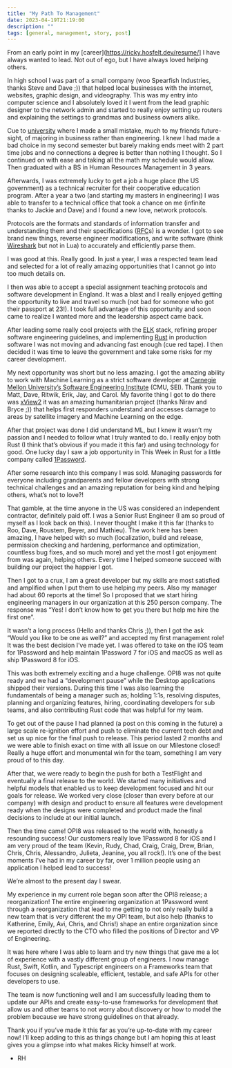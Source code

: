 ```yaml
---
title: "My Path To Management"
date: 2023-04-19T21:19:00
description: ""
tags: [general, management, story, post]
---
```



From an early point in my [career](https://ricky.hosfelt.dev/resume/] I have always wanted to lead. Not out of ego, but I have always loved helping others.

In high school I was part of a small company (woo Spearfish Industries, thanks Steve and Dave ;)) that helped local businesses with the internet, websites, graphic design, and videography. This was my entry into computer science and I absolutely loved it I went from the lead graphic designer to the network admin and started to really enjoy setting up routers and explaining the settings to grandmas and business owners alike.

Cue to [university](https://iup.edu) where I made a small mistake, much to my friends future-sight, of majoring in business rather than engineering. I knew I had made a bad choice in my second semester but barely making ends meet with 2 part time jobs and no connections a degree is better than nothing I thought. So I continued on with ease and taking all the math my schedule would allow. Then graduated with a BS in Human Resources Management in 3 years.

Afterwards, I was extremely lucky to get a job a huge place (the US government) as a technical recruiter for their cooperative education program. After a year a two (and starting my masters in engineering) I was able to transfer to a technical office that took a chance on me (infinite thanks to Jackie and Dave) and I found a new love, network protocols. 

Protocols are the formats and standards of information transfer and understanding them and their specifications ([RFC](https://datatracker.ietf.org/doc/html/rfc8962)s) is a wonder. I got to see brand new things, reverse engineer modifications, and write software (think [Wireshark](https://www.wireshark.org/) but not in Lua) to accurately and efficiently parse them. 

I was good at this. Really good. In just a year, I was a respected team lead and selected for a lot of really amazing opportunities that I cannot go into too much details on. 

I then was able to accept a special assignment teaching protocols and software development in England. It was a blast and I really enjoyed getting the opportunity to live and travel so much (not bad for someone who got their passport at 23!). I took full advantage of this opportunity and soon came to realize I wanted more and the leadership aspect came back. 

After leading some really cool projects with the [ELK](https://www.elastic.co/what-is/elk-stack) stack, refining proper software engineering guidelines, and implementing [Rust](https://www.rust-lang.org/) in production software I was not moving and advancing fast enough (cue red tape). I then decided it was time to leave the government and take some risks for my career development.

My next opportunity was short but no less amazing. I got the amazing ability to work with Machine Learning as a strict software developer at [Carnegie Mellon University’s Software Engineering Institute](https://www.sei.cmu.edu/) (CMU, SEI). Thank you to Matt, Dave, Ritwik, Erik, Jay, and Carol. My favorite thing I got to do there was [xView2](https://xview2.org/) it was an amazing humanitarian project (thanks Nirav and Bryce ;)) that helps first responders understand and accesses damage to areas by satellite imagery and Machine Learning on the edge. 

After that project was done I did understand ML, but I knew it wasn’t my passion and I needed to follow what I truly wanted to do. I really enjoy both Rust (I think that’s obvious if you made it this far) and using technology for good. One lucky day I saw a job opportunity in This Week in Rust for a little company called [1Password](https://1Password.com). 

After some research into this company I was sold. Managing passwords for everyone including grandparents and fellow developers with strong technical challenges and an amazing reputation for being kind and helping others, what’s not to love?! 

That gamble, at the time anyone in the US was considered an independent contractor, definitely paid off. I was a Senior Rust Engineer (I am so proud of myself as I look back on this). I never thought I make it this far (thanks to Roo, Dave, Roustem, Beyer, and Mathieu). The work here has been amazing, I have helped with so much (localization, build and release, permission checking and hardening, performance and optimization, countless bug fixes, and so much more) and yet the most I got enjoyment from was again, helping others. Every time I helped someone succeed with building our project the happier I got. 

Then I got to a crux, I am a great developer but my skills are most satisfied and amplified when I put them to use helping my peers. Also my manager had about 60 reports at the time! So I proposed that we start hiring engineering managers in our organization at this 250 person company. The response was “Yes! I don’t know how to get you there but help me hire the first one”. 

It wasn’t a long process (Hello and thanks Chris ;)), then I got the ask “Would you like to be one as well?” and accepted my first management role! It was the best decision I’ve made yet. I was offered to take on the iOS team for 1Password and help maintain 1Password 7 for iOS and macOS as well as ship 1Password 8 for iOS. 

This was both extremely exciting and a huge challenge. OPI8 was not quite ready and we had a “development pause” while the Desktop applications shipped their versions. During this time I was also learning the fundamentals of being a manager such as; holding 1:1s, resolving disputes, planning and organizing features, hiring, coordinating developers for sub teams, and also contributing Rust code that was helpful for my team.

To get out of the pause I had planned (a post on this coming in the future) a large scale re-ignition effort and push to eliminate the current tech debt and set us up nice for the final push to release. This period lasted 2 months and we were able to finish exact on time with all issue on our Milestone closed! Really a huge effort and monumental win for the team, something I am very proud of to this day.

After that, we were ready to begin the push for both a TestFlight and eventually a final release to the world. We started many initiatives and helpful models that enabled us to keep development focused and hit our goals for release. We worked very close (closer than every before at our company) with design and product to ensure all features were development ready when the designs were completed and product made the final decisions to include at our initial launch. 

Then the time came! OPI8 was released to the world with, honestly a resounding success! Our customers really love 1Password 8 for iOS and I am very proud of the team (Kevin, Rudy, Chad, Craig, Craig, Drew, Brian, Chris, Chris, Alessandro, Julieta, Jeanine, you all rock!). It’s one of the best moments I’ve had in my career by far, over 1 million people using an application I helped lead to success! 

We’re almost to the present day I swear. 

My experience in my current role began soon after the OPI8 release; a reorganization! The entire engineering organization at 1Password went through a reorganization that lead to me getting to not only really build a new team that is very different the my OPI team, but also help (thanks to Katherine, Emily, Avi, Chris, and Chris!) shape an entire organization since we reported directly to the CTO who filled the positions of Director and VP of Engineering. 

It was here where I was able to learn and try new things that gave me a lot of experience with a vastly different group of engineers. I now manage Rust, Swift, Kotlin, and Typescript engineers on a Frameworks team that focuses on designing scaleable, efficient, testable, and safe APIs for other developers to use. 

The team is now functioning well and I am successfully leading them to update our APIs and create easy-to-use frameworks for development that allow us and other teams to not worry about discovery or how to model the problem because we have strong guidelines on that already. 

Thank you if you’ve made it this far as you’re up-to-date with my career now! I’ll keep adding to this as things change but I am hoping this at least gives you a glimpse into what makes Ricky himself at work. 

- RH 

